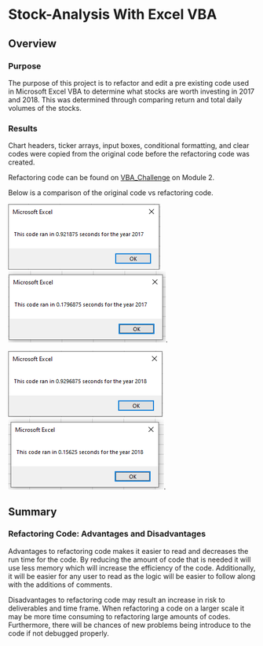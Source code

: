 # **Stock-Analysis With Excel VBA**

## Overview 

### Purpose

The purpose of this project is to refactor and edit a pre existing code used in Microsoft Excel VBA to determine what stocks are worth investing in 2017 and 2018. This was determined through comparing return and total daily volumes of the stocks. 

### Results 

Chart headers, ticker arrays, input boxes, conditional formatting, and clear codes were copied from the original code before the refactoring code was created. 

Refactoring code can be found on [VBA_Challenge](https://github.com/just-yen/stock-analysis/blob/main/VBA_Challenge.xlsm) on Module 2. 

Below is a comparison of the original code vs refactoring code. 


![Code Run Time - Original](https://github.com/just-yen/stock-analysis/blob/main/Resources/VBA_Challenge_2017_Original.PNG) ![Code Run Time - Refactoring Code](https://github.com/just-yen/stock-analysis/blob/main/Resources/VBA_Challenge_2017.PNG).

![Code Run Time - Original](https://github.com/just-yen/stock-analysis/blob/main/Resources/VBA_Challenge_2018_Original.PNG) ![Code Run Time - Refactoring Code](https://github.com/just-yen/stock-analysis/blob/main/Resources/VBA_Challenge_2018.PNG). 


## Summary 

### Refactoring Code: Advantages and Disadvantages 

Advantages to refactoring code makes it easier to read and decreases the run time for the code. By reducing the amount of code that is needed it will use less memory which will increase the efficiency of the code. Additionally, it will be easier for any user to read as the logic will be easier to follow along with the additions of comments. 

Disadvantages to refactoring code may result an increase in risk to deliverables and time frame. When refactoring a code on a larger scale it may be more time consuming to refactoring large amounts of codes. Furthermore, there will be chances of new problems being introduce to the code if not debugged properly. 
